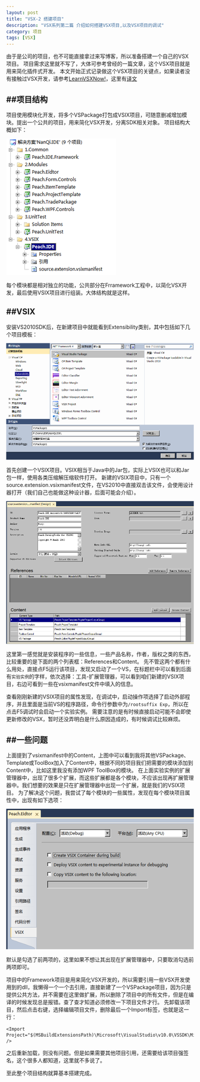 ```yaml
---
layout: post
title: "VSX-2 搭建项目"
description: "VSX系列第二篇 介绍如何搭建VSX项目,以及VSX项目的调试"
category: 项目
tags: [VSX]
---
```


由于是公司的项目，也不可能直接拿过来写博客，所以准备搭建一个自己的VSX项目。
项目需求这里就不写了，大体可参考曾经的一篇文章，这个VSX项目就是用来简化插件式开发。
本文开始正式记录做这个VSX项目的关键点，如果读者没有接触过VSX开发，请参考[LearnVSXNow!](http://dotneteers.net/blogs/divedeeper/archive/tags/VSX/default.aspx)，这里有[译文](http://www.cnblogs.com/default/category/236615.html)

##项目结构
---

项目使用模块化开发，将多个VSPackage打包成VSIX项目，可随意删减增加模块。提出一个公共的项目，用来简化VSX开发，分离SDK相关对象。
项目结构大概如下：

![Struct](/image/project/vsx/struct.png)

每个模块都是相对独立的功能，公共部分在Frramework工程中，以简化VSX开发，最后使用VSIX项目进行组装。大体结构就是这样。

##VSIX
---

安装VS2010SDK后，在新建项目中就能看到Extensibility类别，其中包括如下几个项目模板：  

![Extensibility](/image/project/vsx/extensibility.png)

首先创建一个VSIX项目。VSIX相当于Java中的Jar包，实际上VSIX也可以和Jar包一样，使用各类压缩解压缩软件打开。
新建的VSIX项目中，只有一个source.extension.vsixmanifest文件，在VS2010中直接双击该文件，会使用设计器打开（我们自己也能做这种设计器，后面可能会介绍）。

![vsixmanifest](/image/project/vsx/vsixmanifest.png)

这里第一感觉就是安装程序的一些信息，一些产品名称，作者，版权之类的东西，比较重要的是下面的两个列表框：References和Content。
先不管这两个都有什么用处，直接点F5运行该项目，发现又启动了一个VS，在标题栏中可以看到后面有`实验实例`的字样，依次选择：工具-扩展管理器，可以看到咱们新建的VSIX项目，右边可看到一些在vsixmanifest文件中填入的信息。

查看刚刚新建的VSIX项目的属性发现，在调试中，启动操作项选择了启动外部程序，并且里面是当前VS的程序路径，命令行参数中为`/rootsuffix Exp`，所以在点击F5调试时会启动一个实验实例。
需要注意的是有时候直接启动可能不会即使更新修改的VSX，暂时还没弄明白是什么原因造成的，有时候调试比较麻烦。

##一些问题
---

上面提到了vsixmanifest中的Content，上图中可以看到我将其他VSPackage、Template或ToolBox加入了Content中，根据不同的项目我们把需要的模块添加到Content中，比如这里我没有添加WPF ToolBox的模块。
在上面实验实例的扩展管理器中，出现了很多个扩展，而这些扩展都是各个模块，不应该出现再扩展管理器中。我们想要的效果是只在扩展管理器中出现一个扩展，就是我们的VSIX项目。
为了解决这个问题，我尝试了每个模块的一些属性，发现在每个模块项目属性中，出现有如下选项：

![vsixproperty](/image/project/vsx/vsixproperty.png)

默认是勾选了前两项的，这里如果不想让其出现在扩展管理器中，只要取消勾选前两项即可。

项目中的Framework项目是用来简化VSX开发的，所以需要引用一些VSX开发使用到的dll，我懒得一个一个去引用，直接新建了一个VSPackage项目，因为只是提供公共方法，并不需要在这里做扩展，所以删除了项目中的所有文件，但是在编译的时候发现总是报错。查了查才知道必须修改一下项目文件才行。
先卸载该项目，然后点击右键，选择编辑项目文件，删除最后一个Import标签，也就是这一行：

    <Import Project="$(MSBuildExtensionsPath)\Microsoft\VisualStudio\v10.0\VSSDK\Microsoft.VsSDK.targets" />

之后重新加载，则没有问题。但是如果需要其他项目引用，还需要给该项目强签名，这个很多人都知道，这里就不多说了。

至此整个项目结构就算基本搭建完成。
